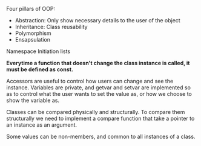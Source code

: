Four pillars of OOP:
- Abstraction: Only show necessary details to the user of the object
- Inheritance: Class reusability
- Polymorphism
- Ensapsulation

Namespace
Initiation lists

**Everytime a function that doesn't change the class instance is called, it must be defined as const.**

Accessors are useful to control how users can change and see the instance. Variables are private, and getvar and setvar are implemented so as to control what the user wants to set the value as, or how we choose to show the variable as.

Classes can be compared physically and structurally. To compare them structurally we need to implement a compare function that take a pointer to an instance as an argument.

Some values can be non-members, and common to all instances of a class.
